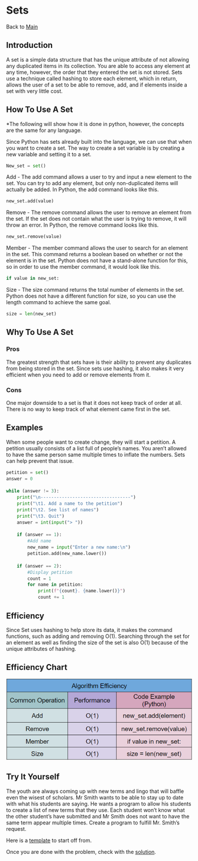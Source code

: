 # Sets
Back to [Main](0-welcome.md)
## Introduction
A set is a simple data structure that has the unique attribute of not allowing any duplicated items in its collection. You are able to access any element at any time, however, the order that they entered the set is not stored. Sets use a technique called hashing to store each element, which in return, allows the user of a set to be able to remove, add, and if elements inside a set with very little cost.

## How To Use A Set
*The following will show how it is done in python, however, the concepts are the same for any language.

Since Python has sets already built into the language, we can use that when you want to create a set. The way to create a set variable is by creating a new variable and setting it to a set.
```python
New_set = set()
```

Add - The add command allows a user to try and input a new element to the set. You can try to add any element, but only non-duplicated items will actually be added. In Python, the add command looks like this.
```python
new_set.add(value)
```

Remove - The remove command allows the user to remove an element from the set. If the set does not contain what the user is trying to remove, it will throw an error.  In Python, the remove command looks like this.
```python
new_set.remove(value)
```
Member - The member command allows the user to search for an element in the set. This command returns a boolean based on whether or not the element is in the set. Python does not have a stand-alone function for this, so in order to use the member command, it would look like this.
```python
if value in new_set:
```
Size - The size command returns the total number of elements in the set. Python does not have a different function for size, so you can use the length command to achieve the same goal. 
```python
size = len(new_set)
```
## Why To Use A Set
### Pros
The greatest strength that sets have is their ability to prevent any duplicates from being stored in the set. Since sets use hashing, it also makes it very efficient when you need to add or remove elements from it. 

### Cons
One major downside to a set is that it does not keep track of order at all. There is no way to keep track of what element came first in the set.

## Examples
When some people want to create change, they will start a petition. A petition usually consists of a list full of people’s names. You aren’t allowed to have the same person same multiple times to inflate the numbers. Sets can help prevent that issue.

```python
petition = set()
answer = 0

while (answer != 3):
    print("\n----------------------------------")
    print("\t1. Add a name to the petition")
    print("\t2. See list of names")
    print("\t3. Quit")
    answer = int(input("> "))

    if (answer == 1):
        #Add name
        new_name = input("Enter a new name:\n")
        petition.add(new_name.lower())

    if (answer == 2):
        #Display petition
        count = 1
        for name in petition:
            print(f"{count}. {name.lower()}")
            count += 1
```



## Efficiency
Since Set uses hashing to help store its data, it makes the command functions, such as adding and removing O(1). Searching through the set for an element as well as finding the size of the set is also O(1) because of the unique attributes of hashing.

## Efficiency Chart
![Efficiency Chart](SetEffciency.PNG)

## Try It Yourself
The youth are always coming up with new terms and lingo that will baffle even the wisest of scholars. Mr Smith wants to be able to stay up to date with what his students are saying. He wants a program to allow his students to create a list of new terms that they use. Each student won’t know what the other student’s have submitted and Mr Smith does not want to have the same term appear multiple times. Create a program to fulfill Mr. Smith’s request.

Here is a [template](2.2SETstudent_dictionary_problem.py) to start off from.

Once you are done with the problem, check with the [solution](2.2SETstudent_dictionary_solution.py).

